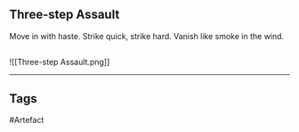 ## Three-step Assault
Move in with haste.
Strike quick, strike hard.
Vanish like smoke in the wind.
## 
![[Three-step Assault.png]]

---
## Tags
#Artefact